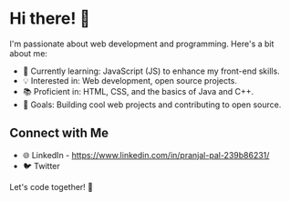 # Hi there! 👋

I'm passionate about web development and programming. Here's a bit about me:

- 🌱 Currently learning: JavaScript (JS) to enhance my front-end skills.
- 💡 Interested in: Web development, open source projects.
- 📚 Proficient in: HTML, CSS, and the basics of Java and C++.
- 🚀 Goals: Building cool web projects and contributing to open source.

## Connect with Me
- 🌐 LinkedIn - https://www.linkedin.com/in/pranjal-pal-239b86231/
- 🐦 Twitter  

Let's code together! 🌟
